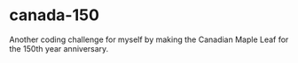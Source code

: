 # canada-150
Another coding challenge for myself by making the Canadian Maple Leaf for the 150th year anniversary.
